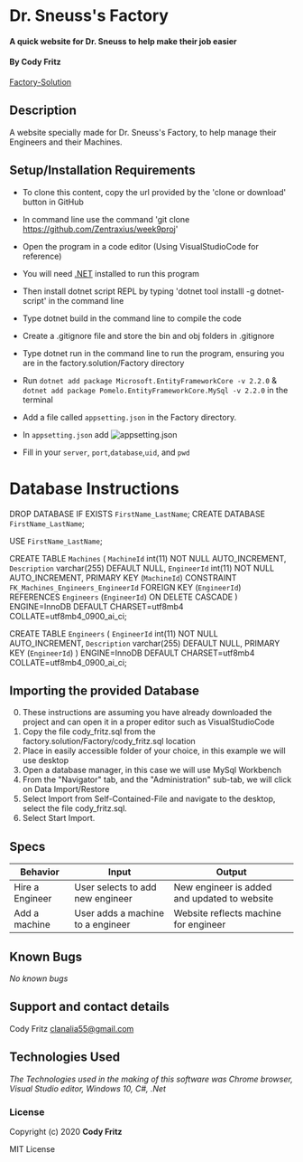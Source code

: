 # Dr. Sneuss's Factory

#### A quick website for Dr. Sneuss to help make their job easier

#### By Cody Fritz

[Factory-Solution](https://github.com/Zentraxius/week9proj)

## Description

A website specially made for Dr. Sneuss's Factory, to help manage their Engineers and their Machines.

## Setup/Installation Requirements

- To clone this content, copy the url provided by the 'clone or download' button in GitHub
- In command line use the command 'git clone https://github.com/Zentraxius/week9proj'
- Open the program in a code editor (Using VisualStudioCode for reference)
- You will need [.NET](https://dotnet.microsoft.com/download/dotnet-core/2.2) installed to run this program
- Then install dotnet script REPL by typing 'dotnet tool installl -g dotnet-script' in the command line
- Type dotnet build in the command line to compile the code
- Create a .gitignore file and store the bin and obj folders in .gitignore
- Type dotnet run in the command line to run the program, ensuring you are in the factory.solution/Factory directory

- Run `dotnet add package Microsoft.EntityFrameworkCore -v 2.2.0` &
  `dotnet add package Pomelo.EntityFrameworkCore.MySql -v 2.2.0`
  in the terminal
- Add a file called `appsetting.json` in the Factory directory.
- In `appsetting.json` add ![appsetting.json](Assets/setup.png)
- Fill in your `server`, `port`,`database`,`uid`, and `pwd`

# Database Instructions

DROP DATABASE IF EXISTS `FirstName_LastName`;
CREATE DATABASE `FirstName_LastName`;

USE `FirstName_LastName`;

CREATE TABLE `Machines` (
`MachineId` int(11) NOT NULL AUTO_INCREMENT,
`Description` varchar(255) DEFAULT NULL,
`EngineerId` int(11) NOT NULL AUTO_INCREMENT,
PRIMARY KEY (`MachineId`)
CONSTRAINT `FK_Machines_Engineers_EngineerId` FOREIGN KEY (`EngineerId`) REFERENCES `Engineers` (`EngineerId`) ON DELETE CASCADE
) ENGINE=InnoDB DEFAULT CHARSET=utf8mb4 COLLATE=utf8mb4_0900_ai_ci;

CREATE TABLE `Engineers` (
`EngineerId` int(11) NOT NULL AUTO_INCREMENT,
`Description` varchar(255) DEFAULT NULL,
PRIMARY KEY (`EngineerId`)
) ENGINE=InnoDB DEFAULT CHARSET=utf8mb4 COLLATE=utf8mb4_0900_ai_ci;

## Importing the provided Database

0. These instructions are assuming you have already downloaded the project and can open it in a proper editor such as VisualStudioCode
1. Copy the file cody_fritz.sql from the factory.solution/Factory/cody_fritz.sql location
2. Place in easily accessible folder of your choice, in this example we will use desktop
3. Open a database manager, in this case we will use MySql Workbench
4. From the "Navigator" tab, and the "Administration" sub-tab, we will click on Data Import/Restore
5. Select Import from Self-Contained-File and navigate to the desktop, select the file cody_fritz.sql.
6. Select Start Import.

## Specs

| Behavior        | Input                             | Output                                       |
| --------------- | --------------------------------- | -------------------------------------------- |
| Hire a Engineer | User selects to add new engineer  | New engineer is added and updated to website |
| Add a machine   | User adds a machine to a engineer | Website reflects machine for engineer        |

## Known Bugs

_No known bugs_

## Support and contact details

Cody Fritz <clanalia55@gmail.com>

## Technologies Used

_The Technologies used in the making of this software was Chrome browser, Visual Studio editor, Windows 10, C#, .Net_

### License

Copyright (c) 2020 **Cody Fritz**

MIT License
